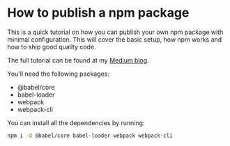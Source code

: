 # How to publish a npm package

This is a quick tutorial on how you can publish your own npm package with minimal configuration. This will cover the basic setup, how npm works and how to ship good quality code.

The full tutorial can be found at my [Medium blog](https://medium.com/@vmarchesin/how-to-publish-a-npm-package-in-four-steps-4344ab88e852).

You'll need the following packages:

* @babel/core
* babel-loader
* webpack
* webpack-cli

You can install all the dependencies by running:

```bash
npm i -D @babel/core babel-loader webpack webpack-cli
```
